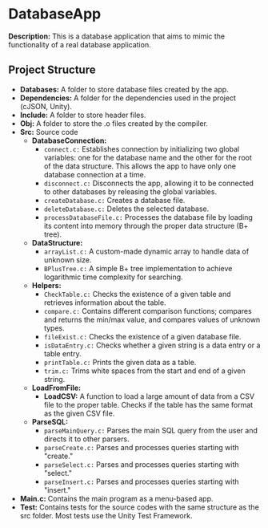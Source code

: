 # DatabaseApp

**Description:** This is a database application that aims to mimic the functionality of a real database application.

## Project Structure

- **Databases:** A folder to store database files created by the app.
- **Dependencies:** A folder for the dependencies used in the project (cJSON, Unity).
- **Include:** A folder to store header files.
- **Obj:** A folder to store the .o files created by the compiler.
- **Src:** Source code
  - **DatabaseConnection:**
    - `connect.c:` Establishes connection by initializing two global variables: one for the database name and the other for the root of the data structure. This allows the app to have only one database connection at a time.
    - `disconnect.c:` Disconnects the app, allowing it to be connected to other databases by releasing the global variables.
    - `createDatabase.c:` Creates a database file.
    - `deleteDatabase.c:` Deletes the selected database.
    - `processDatabaseFile.c:` Processes the database file by loading its content into memory through the proper data structure (B+ tree).
  - **DataStructure:**
    - `arrayList.c:` A custom-made dynamic array to handle data of unknown size.
    - `BPlusTree.c:` A simple B+ tree implementation to achieve logarithmic time complexity for searching.
  - **Helpers:**
    - `CheckTable.c:` Checks the existence of a given table and retrieves information about the table.
    - `compare.c:` Contains different comparison functions; compares and returns the min/max value, and compares values of unknown types.
    - `fileExist.c:` Checks the existence of a given database file.
    - `isDataEntry.c:` Checks whether a given string is a data entry or a table entry.
    - `printTable.c:` Prints the given data as a table.
    - `trim.c:` Trims white spaces from the start and end of a given string.
  - **LoadFromFile:**
    - **LoadCSV:** A function to load a large amount of data from a CSV file to the proper table. Checks if the table has the same format as the given CSV file.
  - **ParseSQL:**
    - `parseMainQuery.c:` Parses the main SQL query from the user and directs it to other parsers.
    - `parseCreate.c:` Parses and processes queries starting with "create."
    - `parseSelect.c:` Parses and processes queries starting with "select."
    - `parseInsert.c:` Parses and processes queries starting with "insert."
- **Main.c:** Contains the main program as a menu-based app.
- **Test:** Contains tests for the source codes with the same structure as the src folder. Most tests use the Unity Test Framework.
